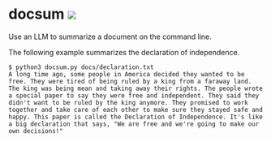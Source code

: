 # docsum ![](https://github.com/mikeizbicki/docsum/workflows/tests/badge.svg)

Use an LLM to summarize a document on the command line.

The following example summarizes the declaration of independence.
```
$ python3 docsum.py docs/declaration.txt
A long time ago, some people in America decided they wanted to be free. They were tired of being ruled by a king from a faraway land. The king was being mean and taking away their rights. The people wrote a special paper to say they were free and independent. They said they didn't want to be ruled by the king anymore. They promised to work together and take care of each other to make sure they stayed safe and happy. This paper is called the Declaration of Independence. It's like a big declaration that says, "We are free and we're going to make our own decisions!"
```
